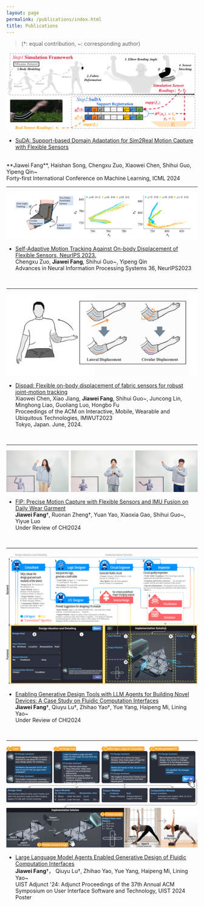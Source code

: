```yaml
---
layout: page
permalink: /publications/index.html
title: Publications
---
```


> (†: equal contribution, ~: corresponding author)

<!-- ## Conference Paper -->

<div>
<img src="/images/SuDA_teaser.png">
</div>

- [SuDA: Support-based Domain Adaptation for Sim2Real Motion Capture with Flexible Sensors](https://openreview.net/forum?id=ENNGAY5uKC)
<br>
**Jiawei Fang**, Haishan Song, Chengxu Zuo, Xiaowei Chen, Shihui Guo, Yipeng Qin~
<br>Forty-first International Conference on Machine Learning, ICML 2024
<br>

---

<div>
<img src="/images/nips_teaser.png">
</div>

- [Self-Adaptive Motion Tracking Against On-body Displacement of Flexible Sensors, NeurIPS 2023.](https://dl.acm.org/doi/abs/10.1145/3643832.3661434)<br>Chengxu Zuo, **Jiawei Fang**, Shihui Guo~, Yipeng Qin
<br>Advances in Neural Information Processing Systems 36, NeurIPS2023
<br>

---
<!-- DISPAD -->

<div>
<img src="/images/dispad_teaser.png">
</div>

- [Dispad: Flexible on-body displacement of fabric sensors for robust joint-motion tracking](https://dl.acm.org/doi/abs/10.1145/3580832)<br>Xiaowei Chen, Xiao Jiang, **Jiawei Fang**, Shihui Guo~, Juncong Lin, Minghong Liao, Guoliang Luo, Hongbo Fu
<br>Proceedings of the ACM on Interactive, Mobile, Wearable and Ubiquitous Technologies, IMWUT2023
<br>Tokyo, Japan. June, 2024.
<br>

---
<!-- FIP -->
<div>
<img src="/images/Fig_teaser.jpg">
</div>

- [FIP: Precise Motion Capture with Flexible Sensors and IMU Fusion on Daily Wear Garment](https://fangjw-0722.github.io/file/FIP.pdf)<br>**Jiawei Fang**†, Ruonan Zheng†, Yuan Yao, Xiaoxia Gao, Shihui Guo~, Yiyue Luo
<br>Under Review of CHI2024

<br>


---
<!-- GDT -->
<div>
<img src="/images/GDT_architecture.jpg">
</div>

- [Enabling Generative Design Tools with LLM Agents for Building Novel Devices: A Case Study on Fluidic Computation Interfaces](https://arxiv.org/abs/2405.17837)<br>**Jiawei Fang**†, Qiuyu Lu†, Zhihao Yao†, Yue Yang, Haipeng Mi, Lining Yao~
<br>Under Review of CHI2024
<br>

---
<!-- GDT：Poster-->
<div>
<img src="/images/GDT_Walkthrough.jpg">
</div>

- [Large Language Model Agents Enabled Generative Design of Fluidic Computation Interfaces](https://dl.acm.org/doi/abs/10.1145/3672539.3686351)<br>**Jiawei Fang**†， Qiuyu Lu†, Zhihao Yao, Yue Yang, Haipeng Mi, Lining Yao~
<br>UIST Adjunct '24: Adjunct Proceedings of the 37th Annual ACM Symposium on User Interface Software and Technology, UIST 2024 Poster
<br>


